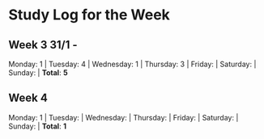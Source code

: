 # Study Log for the Week
## Week 3 31/1 - 
Monday: 1 | Tuesday: 4 | Wednesday: 1 | Thursday: 3 | Friday:  | Saturday:  | Sunday:  | **Total**: **5**

## Week 4
Monday: 1 | Tuesday:  | Wednesday:  | Thursday:  | Friday:  | Saturday:  | Sunday:  | **Total**: **1**
